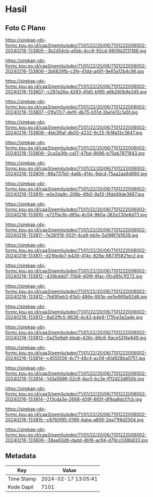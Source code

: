 # Hasil

## Foto C Plano

https://sirekap-obj-formc.kpu.go.id/caa3/pemilu/pdpr/71/01/22/20/06/7101222006002-20240216-133805--3b2d54cb-a5bb-4cc8-92cd-9609d2f31188.jpg

https://sirekap-obj-formc.kpu.go.id/caa3/pemilu/pdpr/71/01/22/20/06/7101222006002-20240216-133806--2b6829fb-c3fe-41dd-a491-9e65a12b4c96.jpg

https://sirekap-obj-formc.kpu.go.id/caa3/pemilu/pdpr/71/01/22/20/06/7101222006002-20240216-133807--c287a26a-4283-41d5-b195-e6b240b9e245.jpg

https://sirekap-obj-formc.kpu.go.id/caa3/pemilu/pdpr/71/01/22/20/06/7101222006002-20240216-133807--01fa17c7-def0-4b75-b51d-2be1e12c1a5f.jpg

https://sirekap-obj-formc.kpu.go.id/caa3/pemilu/pdpr/71/01/22/20/06/7101222006002-20240216-133808--4bb3ffaf-db00-4232-9c25-fb18a13c3847.jpg

https://sirekap-obj-formc.kpu.go.id/caa3/pemilu/pdpr/71/01/22/20/06/7101222006002-20240216-133808--2ca2a3fb-ca17-47bd-8696-b75ab7871843.jpg

https://sirekap-obj-formc.kpu.go.id/caa3/pemilu/pdpr/71/01/22/20/06/7101222006002-20240216-133809--88a737b0-4a6b-414c-9dcd-75aa2aa9d890.jpg

https://sirekap-obj-formc.kpu.go.id/caa3/pemilu/pdpr/71/01/22/20/06/7101222006002-20240216-133810--e0e2da9c-208b-4fb5-9a13-3fdd49de3667.jpg

https://sirekap-obj-formc.kpu.go.id/caa3/pemilu/pdpr/71/01/22/20/06/7101222006002-20240216-133810--e7215e3b-d85a-4c04-960a-382e230e6d73.jpg

https://sirekap-obj-formc.kpu.go.id/caa3/pemilu/pdpr/71/01/22/20/06/7101222006002-20240216-133811--7e281f16-502f-4ca9-bb1e-5a198f7d1639.jpg

https://sirekap-obj-formc.kpu.go.id/caa3/pemilu/pdpr/71/01/22/20/06/7101222006002-20240216-133811--d216e4b7-b426-414c-829a-9873f5821ec2.jpg

https://sirekap-obj-formc.kpu.go.id/caa3/pemilu/pdpr/71/01/22/20/06/7101222006002-20240216-133812--428bddd7-70b8-40f8-8fac-0fcd95c1f272.jpg

https://sirekap-obj-formc.kpu.go.id/caa3/pemilu/pdpr/71/01/22/20/06/7101222006002-20240216-133812--7b695eb3-61b5-486e-893e-ee5e969a92d8.jpg

https://sirekap-obj-formc.kpu.go.id/caa3/pemilu/pdpr/71/01/22/20/06/7101222006002-20240216-133813--8a02ffc5-8636-4c43-b4e9-171fce3e2a4e.jpg

https://sirekap-obj-formc.kpu.go.id/caa3/pemilu/pdpr/71/01/22/20/06/7101222006002-20240216-133813--0a25e9a9-bbab-426c-86c6-6ace52f4e849.jpg

https://sirekap-obj-formc.kpu.go.id/caa3/pemilu/pdpr/71/01/22/20/06/7101222006002-20240216-133814--c4555f26-4c71-48c4-ac09-d0d928ba0751.jpg

https://sirekap-obj-formc.kpu.go.id/caa3/pemilu/pdpr/71/01/22/20/06/7101222006002-20240216-133814--1d3a5896-02c9-4ac5-bc3e-ff12d23d650b.jpg

https://sirekap-obj-formc.kpu.go.id/caa3/pemilu/pdpr/71/01/22/20/06/7101222006002-20240216-133814--213cda3e-2668-409f-865f-df9aa8dcf7cb.jpg

https://sirekap-obj-formc.kpu.go.id/caa3/pemilu/pdpr/71/01/22/20/06/7101222006002-20240216-133815--c8760f95-0199-4aba-a856-2ea71f6d2504.jpg

https://sirekap-obj-formc.kpu.go.id/caa3/pemilu/pdpr/71/01/22/20/06/7101222006002-20240216-133806--38ae63d9-dadd-4b16-ac94-d79cc036b833.jpg


## Metadata

| Key        | Value               |
| ---------- | ------------------- |
| Time Stamp | 2024-02-17 13:05:41 |
| Kode Dapil | 7101                |



